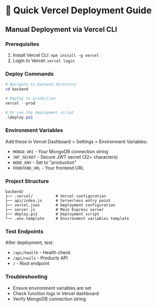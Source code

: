# 🚀 Quick Vercel Deployment Guide

## Manual Deployment via Vercel CLI

### Prerequisites
1. Install Vercel CLI: `npm install -g vercel`
2. Login to Vercel: `vercel login`

### Deploy Commands
```powershell
# Navigate to backend directory
cd backend

# Deploy to production
vercel --prod

# Or use the deployment script
.\deploy.ps1
```

### Environment Variables
Add these in Vercel Dashboard > Settings > Environment Variables:
- `MONGO_URI` - Your MongoDB connection string
- `JWT_SECRET` - Secure JWT secret (32+ characters)
- `NODE_ENV` - Set to "production"
- `FRONTEND_URL` - Your frontend URL

### Project Structure
```
backend/
├── .vercel/          # Vercel configuration
├── api/index.js      # Serverless entry point
├── vercel.json       # Deployment configuration
├── server.js         # Main Express server
├── deploy.ps1        # Deployment script
└── .env.template     # Environment variables template
```

### Test Endpoints
After deployment, test:
- `/api/health` - Health check
- `/api/nails` - Products API
- `/` - Root endpoint

### Troubleshooting
- Ensure environment variables are set
- Check function logs in Vercel dashboard
- Verify MongoDB connection string

